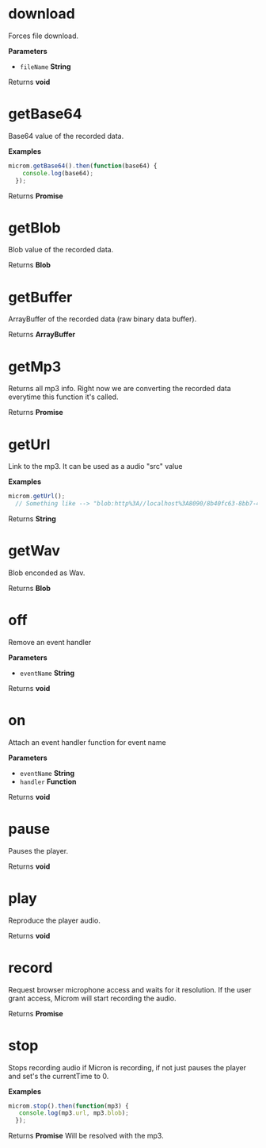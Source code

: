 # download

Forces file download.

**Parameters**

-   `fileName` **String** 

Returns **void** 

# getBase64

Base64 value of the recorded data.

**Examples**

```javascript
microm.getBase64().then(function(base64) {
    console.log(base64);
  });
```

Returns **Promise** 

# getBlob

Blob value of the recorded data.

Returns **Blob** 

# getBuffer

ArrayBuffer of the recorded data (raw binary data buffer).

Returns **ArrayBuffer** 

# getMp3

Returns all mp3 info.
Right now we are converting the recorded data
everytime this function it's called.

Returns **Promise** 

# getUrl

Link to the mp3.
It can be used as a audio "src" value

**Examples**

```javascript
microm.getUrl();
  // Something like --> "blob:http%3A//localhost%3A8090/8b40fc63-8bb7-42e3-9622-9dcc59e5df8f"
```

Returns **String** 

# getWav

Blob enconded as Wav.

Returns **Blob** 

# off

Remove an event handler

**Parameters**

-   `eventName` **String** 

Returns **void** 

# on

Attach an event handler function for event name

**Parameters**

-   `eventName` **String** 
-   `handler` **Function** 

Returns **void** 

# pause

Pauses the player.

Returns **void** 

# play

Reproduce the player audio.

Returns **void** 

# record

Request browser microphone access and waits for it resolution.
If the user grant access, Microm will start recording the audio.

Returns **Promise** 

# stop

Stops recording audio if Micron is recording, if not
just pauses the player and set's the currentTime to 0.

**Examples**

```javascript
microm.stop().then(function(mp3) {
   console.log(mp3.url, mp3.blob);
  });
```

Returns **Promise** Will be resolved with the mp3.

